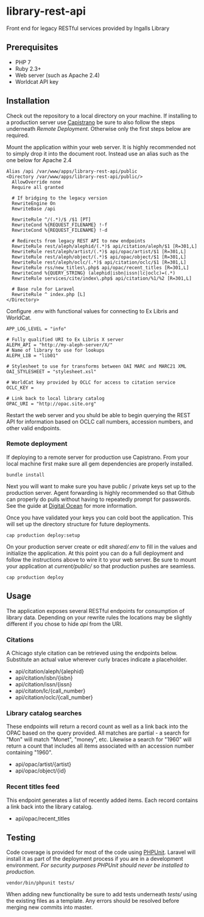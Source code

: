 # library-rest-api
Front end for legacy RESTful services provided by Ingalls Library

## Prerequisites
- PHP 7
- Ruby 2.3+
- Web server (such as Apache 2.4)
- Worldcat API key

## Installation
Check out the repository to a local directory on your machine. If installing to a production server use [Capistrano](http://www.capistranorb.com) be sure to also follow the steps underneath *Remote Deployment*. Otherwise only the first steps below are required.

Mount the application within your web server. It is highly recommended not to simply drop it into the document root. Instead use an alias such as the one below for Apache 2.4

```
Alias /api /var/www/apps/library-rest-api/public
<Directory /var/www/apps/library-rest-api/public/>
  AllowOverride none
  Require all granted

  # If bridging to the legacy version
  RewriteEngine On
  RewriteBase /api

  RewriteRule ^/(.*)/$ /$1 [PT]
  RewriteCond %{REQUEST_FILENAME} !-f
  RewriteCond %{REQUEST_FILENAME} !-d

  # Redirects from legacy REST API to new endpoints
  RewriteRule rest/aleph/alephid/(.*)$ api/citation/aleph/$1 [R=301,L]
  RewriteRule rest/aleph/artist/(.*)$ api/opac/artist/$1 [R=301,L]
  RewriteRule rest/aleph/object/(.*)$ api/opac/object/$1 [R=301,L]
  RewriteRule rest/aleph/oclc/(.*)$ api/citation/oclc/$1 [R=301,L]
  RewriteRule rss/new_titles\.php$ api/opac/recent_titles [R=301,L]
  RewriteCond %{QUERY_STRING} (alephid|isbn|issn|lc|oclc)=(.*)
  RewriteRule services/cite/index\.php$ api/citation/%1/%2 [R=301,L]

  # Base rule for Laravel
  RewriteRule ^ index.php [L]
</Directory>
```

Configure .env with functional values for connecting to Ex Libris and
WorldCat.

```
APP_LOG_LEVEL = "info"

# Fully qualified URI to Ex Libris X server
ALEPH_API = "http://my-aleph-server/X/"
# Name of library to use for lookups
ALEPH_LIB = "lib01"

# Stylesheet to use for transforms between OAI MARC and MARC21 XML
OAI_STYLESHEET = "stylesheet.xsl"

# WorldCat key provided by OCLC for access to citation service
OCLC_KEY = 

# Link back to local library catalog
OPAC_URI = "http://opac.site.org"
```

Restart the web server and you shuld be able to begin querying the REST API
for information based on OCLC call numbers, accession numbers, and other
valid endpoints.

### Remote deployment ###
If deploying to a remote server for production use Capistrano. From your local
machine first make sure all gem dependencies are properly installed.

```
bundle install
```

Next you will want to make sure you have public / private keys set up to the production server. Agent forwarding is highly recommended so that Github can properly do pulls without having to repeatedly prompt for passwords. See the guide at [Digital Ocean](https://www.digitalocean.com/community/tutorials/how-to-set-up-ssh-keys--2) for more information.

Once you have validated your keys you can cold boot the application. This will set up the directory structure for future deployments.

```
cap production deploy:setup
```

On your production server create or edit _shared/.env_ to fill in the values and initialize the application. At this point you can do a full deployment and follow the instructions above to wire it to your web server. Be sure to mount your application at _current/public/_ so that production pushes are seamless.

```
cap production deploy
```

## Usage
The application exposes several RESTful endpoints for consumption of library data. Depending on your rewrite rules the locations may be slightly different if you chose to hide _api_ from the URI.

### Citations
A Chicago style citation can be retrieved using the endpoints below. Substitute an actual value wherever curly braces indicate a placeholder.

- api/citation/aleph/{alephid}
- api/citation/isbn/{isbn}
- api/citation/issn/{issn}
- api/citaton/lc/{call_number}
- api/citation/oclc/{call_number}

### Library catalog searches
These endpoints will return a record count as well as a link back into the OPAC based on the query provided. All matches are partial - a search for "Mon" will match "Monet", "money", etc. Likewise a search for "1960" will return a count that includes all items associated with an accession number containing "1960".

- api/opac/artist/{artist}
- api/opac/object/{id}

### Recent titles feed
This endpoint generates a list of recently added items. Each record contains a link back into the library catalog.

- api/opac/recent_titles

## Testing
Code coverage is provided for most of the code using [PHPUnit](https://phpunit.de/). Laravel will install it as part of the deployment process if you are in a development environment. *For security purposes PHPUnit should never be installed to production.*

```
vendor/bin/phpunit tests/
```

When adding new functionality be sure to add tests underneath _tests/_ using the existing files as a template. Any errors should be resolved before merging new commits into master.
